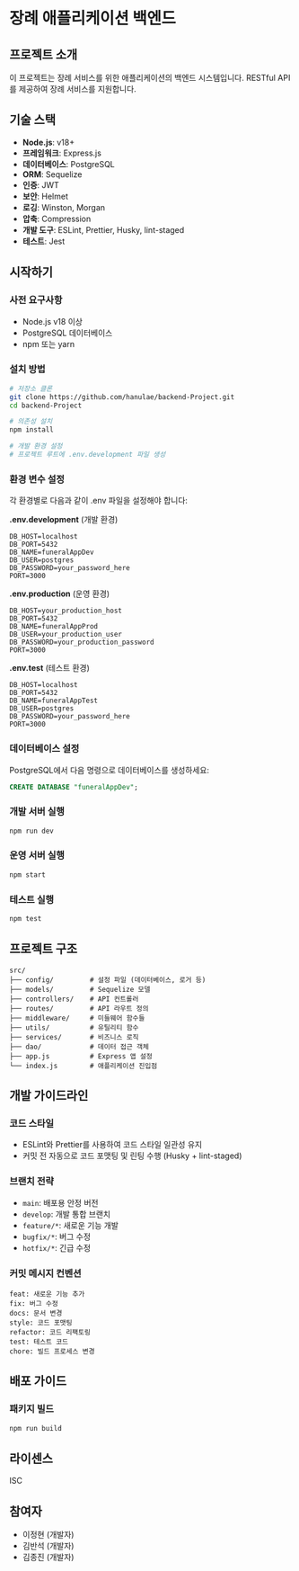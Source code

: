 # 장례 애플리케이션 백엔드

## 프로젝트 소개

이 프로젝트는 장례 서비스를 위한 애플리케이션의 백엔드 시스템입니다. RESTful API를 제공하여 장례 서비스를 지원합니다.

## 기술 스택

- **Node.js**: v18+
- **프레임워크**: Express.js
- **데이터베이스**: PostgreSQL
- **ORM**: Sequelize
- **인증**: JWT
- **보안**: Helmet
- **로깅**: Winston, Morgan
- **압축**: Compression
- **개발 도구**: ESLint, Prettier, Husky, lint-staged
- **테스트**: Jest

## 시작하기

### 사전 요구사항

- Node.js v18 이상
- PostgreSQL 데이터베이스
- npm 또는 yarn

### 설치 방법

```bash
# 저장소 클론
git clone https://github.com/hanulae/backend-Project.git
cd backend-Project

# 의존성 설치
npm install

# 개발 환경 설정
# 프로젝트 루트에 .env.development 파일 생성
```

### 환경 변수 설정

각 환경별로 다음과 같이 .env 파일을 설정해야 합니다:

**.env.development** (개발 환경)

```
DB_HOST=localhost
DB_PORT=5432
DB_NAME=funeralAppDev
DB_USER=postgres
DB_PASSWORD=your_password_here
PORT=3000
```

**.env.production** (운영 환경)

```
DB_HOST=your_production_host
DB_PORT=5432
DB_NAME=funeralAppProd
DB_USER=your_production_user
DB_PASSWORD=your_production_password
PORT=3000
```

**.env.test** (테스트 환경)

```
DB_HOST=localhost
DB_PORT=5432
DB_NAME=funeralAppTest
DB_USER=postgres
DB_PASSWORD=your_password_here
PORT=3000
```

### 데이터베이스 설정

PostgreSQL에서 다음 명령으로 데이터베이스를 생성하세요:

```sql
CREATE DATABASE "funeralAppDev";
```

### 개발 서버 실행

```bash
npm run dev
```

### 운영 서버 실행

```bash
npm start
```

### 테스트 실행

```bash
npm test
```

## 프로젝트 구조

```
src/
├── config/         # 설정 파일 (데이터베이스, 로거 등)
├── models/         # Sequelize 모델
├── controllers/    # API 컨트롤러
├── routes/         # API 라우트 정의
├── middleware/     # 미들웨어 함수들
├── utils/          # 유틸리티 함수
├── services/       # 비즈니스 로직
├── dao/            # 데이터 접근 객체
├── app.js          # Express 앱 설정
└── index.js        # 애플리케이션 진입점
```

## 개발 가이드라인

### 코드 스타일

- ESLint와 Prettier를 사용하여 코드 스타일 일관성 유지
- 커밋 전 자동으로 코드 포맷팅 및 린팅 수행 (Husky + lint-staged)

### 브랜치 전략

- `main`: 배포용 안정 버전
- `develop`: 개발 통합 브랜치
- `feature/*`: 새로운 기능 개발
- `bugfix/*`: 버그 수정
- `hotfix/*`: 긴급 수정

### 커밋 메시지 컨벤션

```
feat: 새로운 기능 추가
fix: 버그 수정
docs: 문서 변경
style: 코드 포맷팅
refactor: 코드 리팩토링
test: 테스트 코드
chore: 빌드 프로세스 변경
```

## 배포 가이드

### 패키지 빌드

```bash
npm run build
```

## 라이센스

ISC

## 참여자

- 이정현 (개발자)
- 김반석 (개발자)
- 김종진 (개발자)
